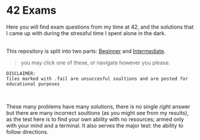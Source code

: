 # 42 Exams  

Here you will find exam questions from my time at 42, and the solutions that I came up with during the stressful time I spent alone in the dark.  
<br>

This repository is split into two parts: [Beginner] and [Intermediate].  

>you may click one of these, or navigate however you please.

```
DISCLAIMER:  
files marked with .fail are unsuccesful soultions and are posted for educational purposes
```


<br>

These many problems have many solutions, there is no single _right_ answer but there are many incorrect soultions (as you might see from my results), as the test here is to find your own ability with no resources; armed only with your mind and a terminal. It also serves the major test: the ability to follow directions.

<br>


[Beginner]: https://github.com/rpeepz/42-Exams/blob/master/Beginner/ "Easy day"
[Intermediate]:  https://github.com/rpeepz/42-Exams/blob/master/Intermediate/ "real shit"